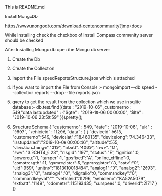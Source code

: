 This is README.md

Install MongoDb

https://www.mongodb.com/download-center/community?jmp=docs

While Installing check the checkbox of Install Compass community server should be checked


After Installing Mongo db
open the Mongo db server

1) Create the Db
2) Create the Collection
3) Import the File speedReportsStructure.json which is attached
4) if you want to import the File from Console 
  :- mongoimport --db speed --collection reports --drop --file reports.json
  
5)  query to get the result from the collection which we use in sqlite database
:- db.test.find({date : "2019-10-06" ,customerno : 549,"data.lastupdated" : {"$gte" : "2019-10-06 00:00:00", "$lte" : "2019-10-06 23:59:59" }}).pretty();

6) Structure Schema
  {
	"customerno" : 549,
	"date" : "2019-10-06",
	"uid" : "9597",
	"vehicleid" : 11296,
	"data" : [
		{
		"deviceid":9613,
		"customerno":549,
		"devicelat":"18.460135",
		"devicelong":"74.346433",
		"lastupdated":"2019-10-06 00:00:46",
		"altitude":555,
		"directionchange":"319",
		"inbatt":"4089",
		"hwv":"1.1",
		"swv":"3.9CHT4_6.23",
		"msgid":"197",
		"status":"E",
		"ignition":0,
		"powercut":1,
		"tamper":1,
		"gpsfixed":"A",
		"online_offline":0,
		"gsmstrength":11,
		"gsmregister":5,
		"gprsregister":13,
		"satv":"9",
		"uid":9597,
		"unitno":"1813010018484",
		"analog1":"0",
		"analog2":"2693",
		"analog3":"0",
		"analog4":"0",
		"digitalio":0,
		"commandkey":"0",
		"commandkeyval":"",
		"vehicleid":11296,
		"vehicleno":"KA52A5079",
		"extbatt":"1149",
		"odometer":115193435,
		"curspeed":0,
		"driverid":21717
		}
	]}